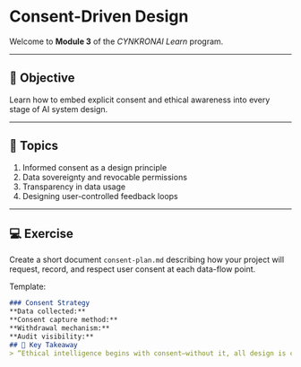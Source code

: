# Consent-Driven Design

Welcome to **Module 3** of the *CYNKRONAI Learn* program.

---

## 🎯 Objective
Learn how to embed explicit consent and ethical awareness into every stage of AI system design.

---

## 🧩 Topics
1. Informed consent as a design principle  
2. Data sovereignty and revocable permissions  
3. Transparency in data usage  
4. Designing user-controlled feedback loops  

---

## 💻 Exercise
Create a short document `consent-plan.md` describing how your project will request, record, and respect user consent at each data-flow point.

Template:

```markdown
### Consent Strategy
**Data collected:**  
**Consent capture method:**  
**Withdrawal mechanism:**  
**Audit visibility:**  
## 🧠 Key Takeaway
> “Ethical intelligence begins with consent—without it, all design is coercion.”
